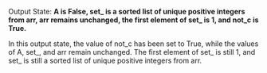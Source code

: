 Output State: **A is False, set_ is a sorted list of unique positive integers from arr, arr remains unchanged, the first element of set_ is 1, and not_c is True.**

In this output state, the value of not_c has been set to True, while the values of A, set_, and arr remain unchanged. The first element of set_ is still 1, and set_ is still a sorted list of unique positive integers from arr.
